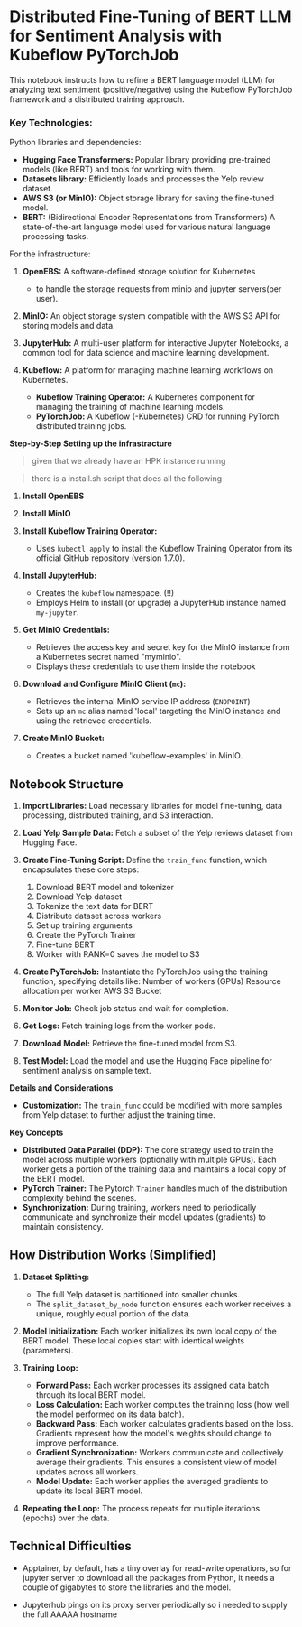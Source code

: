# Distributed Fine-Tuning of BERT LLM for Sentiment Analysis with Kubeflow PyTorchJob

This notebook instructs how to refine a BERT language model (LLM) for analyzing text sentiment (positive/negative) using the Kubeflow PyTorchJob framework and a distributed training approach.

### **Key Technologies:**

Python libraries and dependencies:
*   **Hugging Face Transformers:** Popular library providing pre-trained models (like BERT) and tools for working with them.
*   **Datasets library:** Efficiently loads and processes the Yelp review dataset. 
*   **AWS S3 (or MinIO):** Object storage library for saving the fine-tuned model.
*   **BERT:** (Bidirectional Encoder Representations from Transformers) A state-of-the-art language model used for various natural language processing tasks.

For the infrastructure:
1.  **OpenEBS:** A software-defined storage solution for Kubernetes 
    * to handle the storage requests from minio and jupyter servers(per user).
2.  **MinIO:** An object storage system compatible with the AWS S3 API for storing models and data.
3.  **JupyterHub:** A multi-user platform for interactive Jupyter Notebooks, a common tool for data science and machine learning development.

4.   **Kubeflow:** A platform for managing machine learning workflows on Kubernetes.
        * **Kubeflow Training Operator:** A Kubernetes component for managing the training of machine learning models.
        * **PyTorchJob:** A Kubeflow (-Kubernetes) CRD for running PyTorch distributed training jobs.


**Step-by-Step Setting up the infrastracture**
> given that we already have an HPK instance running

> there is a install.sh script that does all the following

1.  **Install OpenEBS**

2.  **Install MinIO**

3.  **Install Kubeflow Training Operator:**
    *   Uses `kubectl apply` to install the Kubeflow Training Operator from its official GitHub repository (version 1.7.0).

4.  **Install JupyterHub:**
    *   Creates the `kubeflow` namespace. (!!)
    *   Employs Helm to install (or upgrade) a JupyterHub instance named `my-jupyter`.

5.  **Get MinIO Credentials:**
    *   Retrieves the access key and secret key for the MinIO instance from a  Kubernetes secret named "myminio".
    *   Displays these credentials to use them inside the notebook 

6.  **Download and Configure MinIO Client (`mc`):**
    *  Retrieves the internal MinIO service IP address (`ENDPOINT`) 
    *  Sets up an `mc` alias named 'local' targeting the MinIO instance and using the retrieved credentials.

7.  **Create MinIO Bucket:**
    *   Creates a bucket named 'kubeflow-examples' in MinIO.

## **Notebook Structure**

1. **Import Libraries:** Load necessary libraries for model fine-tuning, data processing, distributed training, and S3 interaction.
2. **Load Yelp Sample Data:** Fetch a subset of the Yelp reviews dataset from Hugging Face. 
3. **Create Fine-Tuning Script:**  Define the `train_func` function, which encapsulates these core steps:
    1. Download BERT model and tokenizer
    2. Download Yelp dataset
    3. Tokenize the text data for BERT
    4. Distribute dataset across workers
    5. Set up training arguments
    6. Create the PyTorch Trainer
    7. Fine-tune BERT
    8. Worker with RANK=0 saves the model to S3  

4. **Create PyTorchJob:**  Instantiate the PyTorchJob using the training function, specifying details like:
    Number of workers (GPUs)
    Resource allocation per worker
    AWS S3 Bucket
5. **Monitor Job:**  Check job status and wait for completion.
6. **Get Logs:**  Fetch training logs from the worker pods.
7. **Download Model:**  Retrieve the fine-tuned model from S3.
8. **Test Model:**  Load the model and use the Hugging Face pipeline for sentiment analysis on sample text.

**Details and Considerations**

*   **Customization:**  The `train_func` could be modified with more samples from Yelp dataset to further adjust the training time.



**Key Concepts**

* **Distributed Data Parallel (DDP):** The core strategy used to train the model across multiple workers (optionally with multiple GPUs). Each worker gets a portion of the training data and maintains a local copy of the BERT model.  
* **PyTorch Trainer:** The Pytorch `Trainer` handles much of the distribution complexity behind the scenes.
* **Synchronization:** During training, workers need to periodically communicate and synchronize their model updates (gradients) to maintain consistency. 

## **How Distribution Works (Simplified)**

1.  **Dataset Splitting:** 
    *   The full Yelp dataset is partitioned into smaller chunks.
    *   The `split_dataset_by_node` function ensures each worker receives a unique, roughly equal portion of the data.

2.  **Model Initialization:** Each worker initializes its own local copy of the BERT model. These local copies start with identical weights (parameters).

3.  **Training Loop:**

    *   **Forward Pass:** Each worker processes its assigned data batch through its local BERT model.
    *   **Loss Calculation:** Each worker computes the training loss (how well the model performed on its data batch).
    *   **Backward Pass:** Each worker calculates gradients based on the loss. Gradients represent how the model's weights should change to improve performance.  
    *   **Gradient Synchronization:**  Workers communicate and collectively average their gradients. This ensures a consistent view of model updates across all workers.
    *   **Model Update:** Each worker applies the averaged gradients to update its local BERT model.

4.  **Repeating the Loop:**  The process repeats for multiple iterations (epochs) over the data.

## Technical Difficulties

- Apptainer, by default, has a tiny overlay for read-write operations, so for jupyter server to download all the packages from Python, it needs a couple of gigabytes to store the libraries and the model.

- Jupyterhub pings on its proxy server periodically so i needed to supply the full AAAAA hostname